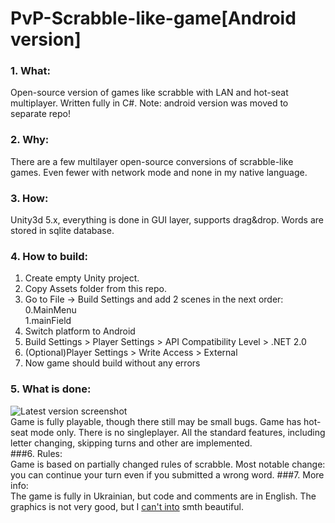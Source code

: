 # PvP-Scrabble-like-game[Android version]
### 1. What:   
Open-source version of games like scrabble with LAN and hot-seat multiplayer. Written fully in C#. Note: android version was moved to separate repo!   
### 2. Why:   
There are a few multilayer open-source conversions of scrabble-like games. Even fewer with network mode and none in my native language.   
### 3. How:   
Unity3d 5.x, everything is done in GUI layer, supports drag&drop. Words are stored in sqlite database.   
### 4. How to build:
1. Create empty Unity project.
2. Copy Assets folder from this repo.
3. Go to File -> Build Settings and add 2 scenes in the next order:  
  0.MainMenu  
  1.mainField  
4. Switch platform to Android
5. Build Settings > Player Settings > API Compatibility Level > .NET 2.0
6. (Optional)Player Settings > Write Access > External
7. Now game should build without any errors

### 5. What is done:
![Latest version screenshot](http://i68.tinypic.com/2nkjsch.png)   
Game is fully playable, though there still may be small bugs. Game has hot-seat mode only. There is no singleplayer. All the standard features, including letter changing, skipping turns and other are implemented.  
###6. Rules:   
Game is based on partially changed rules of scrabble. Most notable change: you can continue your turn even if you submitted a wrong word.
###7. More info:   
The game is fully in Ukrainian, but code and comments are in English. The graphics is not very good, but I [can't into](https://cdn.meme.am/instances/500x/62250317.jpg) smth beautiful.
